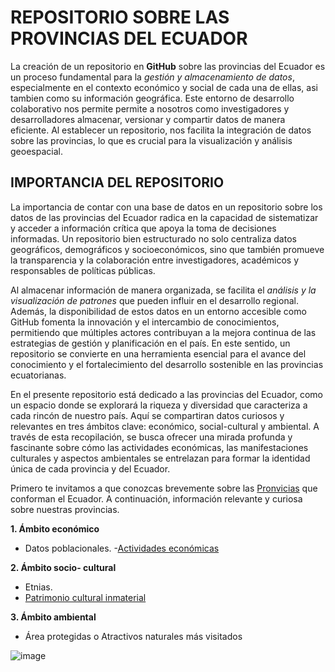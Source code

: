 # REPOSITORIO SOBRE LAS PROVINCIAS DEL ECUADOR
  La creación de un repositorio en **GitHub** sobre las provincias del Ecuador es un proceso fundamental para la *gestión y almacenamiento de datos*, especialmente en el contexto económico y social de cada una de ellas, asi tambien como su información geográfica. Este entorno de desarrollo colaborativo nos permite permite a nosotros como investigadores y desarrolladores almacenar, versionar y compartir datos de manera eficiente. Al establecer un repositorio, nos facilita la integración de datos sobre las provincias, lo que es crucial para la visualización y análisis geoespacial.
## IMPORTANCIA DEL REPOSITORIO
La importancia de contar con una base de datos en un repositorio sobre los datos de las provincias del Ecuador radica en la capacidad de sistematizar y acceder a información crítica que apoya la toma de decisiones informadas. Un repositorio bien estructurado no solo centraliza datos geográficos, demográficos y socioeconómicos, sino que también promueve la transparencia y la colaboración entre investigadores, académicos y responsables de políticas públicas.

Al almacenar información de manera organizada, se facilita el *análisis y la visualización de patrones* que pueden influir en el desarrollo regional. Además, la disponibilidad de estos datos en un entorno accesible como GitHub fomenta la innovación y el intercambio de conocimientos, permitiendo que múltiples actores contribuyan a la mejora continua de las estrategias de gestión y planificación en el país. En este sentido, un repositorio se convierte en una herramienta esencial para el avance del conocimiento y el fortalecimiento del desarrollo sostenible en las provincias ecuatorianas.

En el presente repositorio está dedicado a las provincias del Ecuador, como un espacio donde se explorará la riqueza y diversidad que caracteriza a cada rincón de nuestro país. Aquí se compartiran datos curiosos y relevantes en tres ámbitos clave: económico, social-cultural y ambiental. A través de esta recopilación, se busca ofrecer una mirada profunda y fascinante sobre cómo las actividades económicas, las manifestaciones culturales y aspectos ambientales se entrelazan para formar la identidad única de cada provincia y del Ecuador.

Primero te invitamos a que conozcas brevemente sobre las [Pronvicias](introduccion.md) que conforman el Ecuador. A continuación, información relevante y curiosa sobre nuestras provincias.

**1. Ámbito económico** 
- Datos poblacionales. 
-[Actividades económicas](Actividades-económicas.md)

**2. Ámbito socio- cultural** 
- Etnias. 
- [Patrimonio cultural inmaterial](Patrimonio.inmaterial.md)

**3. Ámbito ambiental** 
- Área protegidas o Atractivos naturales más visitados

![image](https://github.com/user-attachments/assets/045d91af-06ef-4ef3-a63d-a6129562253e)

